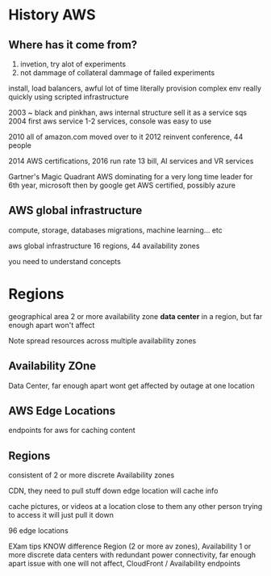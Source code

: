 # History AWS

## Where has it come from?
1) invetion, try alot of experiments
2) not dammage of collateral dammage of failed experiments

install, load balancers, awful lot of time
  literally provision complex env really quickly using scripted infrastructure

2003 ~ black and pinkhan, aws internal structure
  sell it as a service
  sqs 2004 first aws service
    1-2 services, console was easy to use
  
2010 all of amazon.com moved over to it
  2012 reinvent conference, 44 people

2014 AWS certifications,
  2016 run rate 13 bill, AI services and VR services

Gartner's Magic Quadrant
  AWS dominating for a very long time
  leader for 6th year, microsoft then by google
    get AWS certified, possibly azure


## AWS global infrastructure

compute, storage, databases
migrations, machine learning... etc

aws global infrastructure
  16 regions, 44 availability zones

you need to understand concepts

# Regions
  geographical area
  2 or more availability zone
    **data center**
    in a region, but far enough apart won't affect
    
Note spread resources across multiple availability zones

## Availability ZOne
  Data Center, far enough apart wont get affected by outage at one location

## AWS Edge Locations
  endpoints for aws for caching content

## Regions
  consistent of 2 or more discrete Availability zones

CDN, they need to pull stuff down
  edge location will cache info

cache pictures, or videos at a location close to them
  any other person trying to access it will just pull it down

96 edge locations

EXam tips
KNOW difference Region (2 or more av zones), Availability 1 or more discrete data centers with redundant power connectivity, far enough apart issue with one will not affect, CloudFront / Availability endpoints

